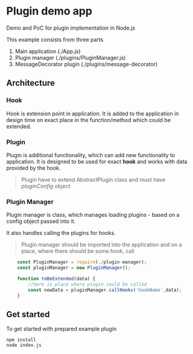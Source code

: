 # Plugin demo app
Demo and PoC for plugin implementation in Node.js

This example consists from three parts
1. Main application (./App.js)
2. Plugin manager (./plugins/PluginManager.js)
3. MessageDecorator plugin (./plugins/message-decorator)

## Architecture
### Hook
Hook is extension point in application. It is added to the application in design time on exact place in the function/method which could be extended.
### Plugin
Plugin is additional functionality, which can add new functionality to application. It is designed to be used for exact **hook** and works with data provided by the hook. 
> Plugin have to extend AbstractPlugin class and must have *pluginConfig* object
### Plugin Manager
Plugin manager is class, which manages loading plugins - based on a config object passed into it.

It also handles calling the plugins for hooks.

> Plugin manager should be imported into the application and on a place, where there should be some hook, call 
```js
    const PluginManager = require(./plugin-manager);
    const pluginManager = new PluginManager();

    function toBeExtended(data) {
        //here is place where plugin could be called
        const newData = pluginManager.callHooks('hookName',data);
    }
```

## Get started
To get started with prepared example plugin
```
npm install
node index.js
```